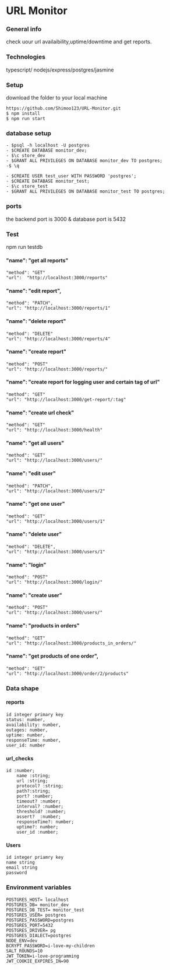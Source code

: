# URL Monitor

### General info
check uour url availaibility,uptime/downtime and get reports.

### Technologies
 typescript/ nodejs/express/postgres/jasmine

### Setup
download the folder to your local machine
```
https://github.com/Shimoo123/URL-Monitor.git
$ npm install
$ npm run start
```
### database setup
```
- $psql -h localhost -U postgres
- $CREATE DATABASE monitor_dev;
- $\c store_dev
- $GRANT ALL PRIVILEGES ON DATABASE monitor_dev TO postgres;
-$ \q
```
```
- $CREATE USER test_user WITH PASSWORD 'postgres';
- $CREATE DATABASE monitor_test;
- $\c store_test
- $GRANT ALL PRIVILEGES ON DATABASE monitor_test TO postgres;
```
### ports
the backend port is 3000 & database port is 5432


### Test
npm run testdb

#### "name": "get all reports"
	"method": "GET"
	"url":  "http://localhost:3000/reports"
#### "name": "edit report",				
	"method": "PATCH",
	"url": "http://localhost:3000/reports/1"
#### "name": "delete report"		
	"method": "DELETE"
	"url": "http://localhost:3000/reports/4"
#### "name": "create report"
	"method": "POST"
    "url": "http://localhost:3000/reports/"
#### "name": "create report for logging user and certain tag of url"
	"method": "GET"
    "url": "http://localhost:3000/get-report/:tag"


#### "name": "create url check"
	"method": "GET"
    "url": "http://localhost:3000/health"


#### "name": "get all users"
    "method": "GET"
    "url": "http://localhost:3000/users/"
#### "name": "edit user"
	"method": "PATCH",
	"url": "http://localhost:3000/users/2"
#### "name": "get one user"
	"method": "GET"
    "url": "http://localhost:3000/users/1"
#### "name": "delete user"
	"method": "DELETE",
	"url": "http://localhost:3000/users/1"
#### "name": "login"
	"method": "POST"
    "url": "http://localhost:3000/login/"
#### "name": "create user"
	"method": "POST"
    "url": "http://localhost:3000/users/"

#### "name": "products in orders"
	"method": "GET"
    "url": "http://localhost:3000/products_in_orders/"
#### "name": "get products of one order",
	"method": "GET"
    "url": "http://localhost:3000/order/2/products"

### Data shape
#### reports
```
id integer primary key
status: number,
availability: number,
outages: number,
uptime: number,
responseTime: number,
user_id: number
```
#### url_checks
```
id :number;
    name :string;
    url :string;
    protocol? :string;
    path?:string;
    port? :number;
    timeout? :number;
    interval? :number;
    threshold? :number;
    assert?  :number;
    responseTime?: number;
    uptime?: number;
    user_id :number;
```
#### Users
```
id integer priamry key
name string
email string
password
```


### Environment variables
```
POSTGRES_HOST= localhost
POSTGRES_DB= monitor_dev
POSTGRES_DB_TEST= monitor_test
POSTGRES_USER= postgres
POSTGRES_PASSWORD=postgres
POSTGRES_PORT=5432
POSTGRES_DRIVER= pg
POSTGRES_DIALECT=postgres
NODE_ENV=dev
BCRYPT_PASSWORD=i-love-my-children
SALT_ROUNDS=10
JWT_TOKEN=i-love-programming
JWT_COOKIE_EXPIRES_IN=90
```

